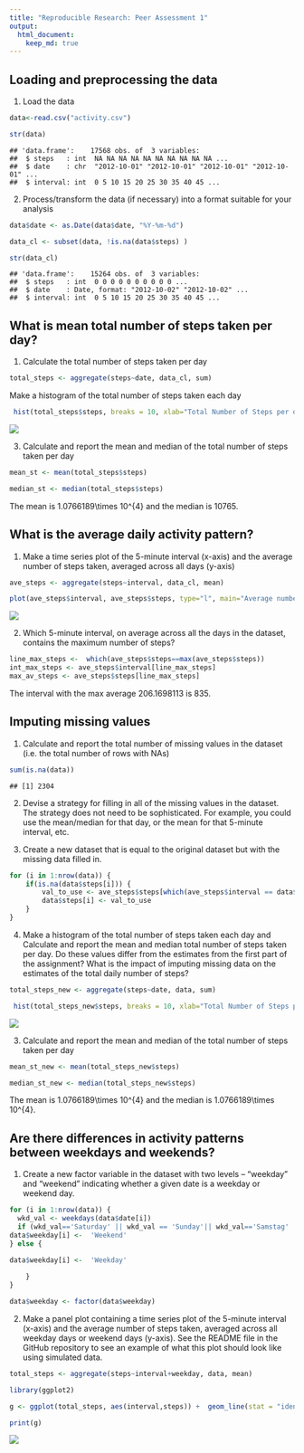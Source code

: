 ```yaml
---
title: "Reproducible Research: Peer Assessment 1"
output: 
  html_document:
    keep_md: true
---
```



## Loading and preprocessing the data

1. Load the data


```r
data<-read.csv("activity.csv")

str(data)
```

```
## 'data.frame':	17568 obs. of  3 variables:
##  $ steps   : int  NA NA NA NA NA NA NA NA NA NA ...
##  $ date    : chr  "2012-10-01" "2012-10-01" "2012-10-01" "2012-10-01" ...
##  $ interval: int  0 5 10 15 20 25 30 35 40 45 ...
```


2. Process/transform the data (if necessary) into a format suitable for your analysis

```r
data$date <- as.Date(data$date, "%Y-%m-%d")

data_cl <- subset(data, !is.na(data$steps) )

str(data_cl)
```

```
## 'data.frame':	15264 obs. of  3 variables:
##  $ steps   : int  0 0 0 0 0 0 0 0 0 0 ...
##  $ date    : Date, format: "2012-10-02" "2012-10-02" ...
##  $ interval: int  0 5 10 15 20 25 30 35 40 45 ...
```

## What is mean total number of steps taken per day?


1. Calculate the total number of steps taken per day


```r
total_steps <- aggregate(steps~date, data_cl, sum)
```

Make a histogram of the total number of steps taken each day

```r
 hist(total_steps$steps, breaks = 10, xlab="Total Number of Steps per day", ylab="Number of Days", main="Total Number of Steps taken each day")
```

![](PA1_template_files/figure-html/unnamed-chunk-4-1.png)<!-- -->

3. Calculate and report the mean and median of the total number of steps taken per day

```r
mean_st <- mean(total_steps$steps)
```


```r
median_st <- median(total_steps$steps)
```

The mean is 1.0766189\times 10^{4} and the median is 10765.


## What is the average daily activity pattern?

1. Make a time series plot of the 5-minute interval (x-axis) and the average number of steps taken, averaged across all days (y-axis)


```r
ave_steps <- aggregate(steps~interval, data_cl, mean)

plot(ave_steps$interval, ave_steps$steps, type="l", main="Average number of steps by Interval", xlab="Time Interval", ylab="Average number of steps")
```

![](PA1_template_files/figure-html/unnamed-chunk-7-1.png)<!-- -->

2. Which 5-minute interval, on average across all the days in the dataset, contains the maximum number of steps?


```r
line_max_steps <-  which(ave_steps$steps==max(ave_steps$steps))
int_max_steps <- ave_steps$interval[line_max_steps]
max_av_steps <- ave_steps$steps[line_max_steps]
```
 
The interval with the max average 206.1698113 is 835.


## Imputing missing values

1. Calculate and report the total number of missing values in the dataset (i.e. the total number of rows with NAs)


```r
sum(is.na(data))
```

```
## [1] 2304
```

2. Devise a strategy for filling in all of the missing values in the dataset. The strategy does not need to be sophisticated. For example, you could use the mean/median for that day, or the mean for that 5-minute interval, etc.

3. Create a new dataset that is equal to the original dataset but with the missing data filled in.


```r
for (i in 1:nrow(data)) {
    if(is.na(data$steps[i])) {
        val_to_use <- ave_steps$steps[which(ave_steps$interval == data$interval[i])]
        data$steps[i] <- val_to_use
    }
}
```

4. Make a histogram of the total number of steps taken each day and Calculate and report the mean and median total number of steps taken per day. Do these values differ from the estimates from the first part of the assignment? What is the impact of imputing missing data on the estimates of the total daily number of steps?


```r
total_steps_new <- aggregate(steps~date, data, sum)
```


```r
 hist(total_steps_new$steps, breaks = 10, xlab="Total Number of Steps per day", ylab="Number of Days", main="Total Number of Steps taken each day")
```

![](PA1_template_files/figure-html/unnamed-chunk-12-1.png)<!-- -->

3. Calculate and report the mean and median of the total number of steps taken per day

```r
mean_st_new <- mean(total_steps_new$steps)
```


```r
median_st_new <- median(total_steps_new$steps)
```

The mean is 1.0766189\times 10^{4} and the median is 1.0766189\times 10^{4}.



## Are there differences in activity patterns between weekdays and weekends?

1. Create a new factor variable in the dataset with two levels – “weekday” and “weekend” indicating whether a given date is a weekday or weekend day.


```r
for (i in 1:nrow(data)) {
  wkd_val <- weekdays(data$date[i])
  if (wkd_val=='Saturday' || wkd_val == 'Sunday'|| wkd_val=='Samstag' || wkd_val == 'Sonntag' ) {
data$weekday[i] <-  'Weekend'
} else {

data$weekday[i] <-  'Weekday'
    
    }
}
```


```r
data$weekday <- factor(data$weekday)
```


2. Make a panel plot containing a time series plot  of the 5-minute interval (x-axis) and the average number of steps taken, averaged across all weekday days or weekend days (y-axis). See the README file in the GitHub repository to see an example of what this plot should look like using simulated data.


```r
total_steps <- aggregate(steps~interval+weekday, data, mean)
```


```r
library(ggplot2)
```



```r
g <- ggplot(total_steps, aes(interval,steps)) +  geom_line(stat = "identity" ) + theme_bw() +facet_grid(weekday ~ . ~ ., scales="fixed", space="fixed") + labs(x="Interval", y="Number of Steps")

print(g)
```

![](PA1_template_files/figure-html/unnamed-chunk-19-1.png)<!-- -->

